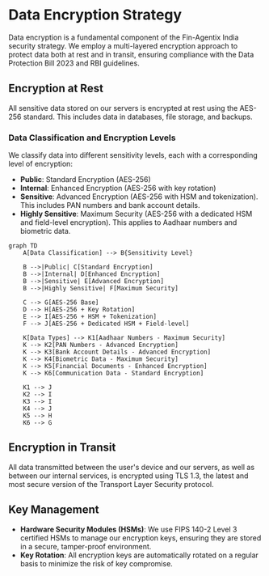 # Data Encryption Strategy

Data encryption is a fundamental component of the Fin-Agentix India security strategy. We employ a multi-layered encryption approach to protect data both at rest and in transit, ensuring compliance with the Data Protection Bill 2023 and RBI guidelines.

## Encryption at Rest

All sensitive data stored on our servers is encrypted at rest using the AES-256 standard. This includes data in databases, file storage, and backups.

### Data Classification and Encryption Levels

We classify data into different sensitivity levels, each with a corresponding level of encryption:

*   **Public**: Standard Encryption (AES-256)
*   **Internal**: Enhanced Encryption (AES-256 with key rotation)
*   **Sensitive**: Advanced Encryption (AES-256 with HSM and tokenization). This includes PAN numbers and bank account details.
*   **Highly Sensitive**: Maximum Security (AES-256 with a dedicated HSM and field-level encryption). This applies to Aadhaar numbers and biometric data.

```mermaid
graph TD
    A[Data Classification] --> B{Sensitivity Level}
    
    B -->|Public| C[Standard Encryption]
    B -->|Internal| D[Enhanced Encryption]  
    B -->|Sensitive| E[Advanced Encryption]
    B -->|Highly Sensitive| F[Maximum Security]
    
    C --> G[AES-256 Base]
    D --> H[AES-256 + Key Rotation]
    E --> I[AES-256 + HSM + Tokenization]
    F --> J[AES-256 + Dedicated HSM + Field-level]
    
    K[Data Types] --> K1[Aadhaar Numbers - Maximum Security]
    K --> K2[PAN Numbers - Advanced Encryption]
    K --> K3[Bank Account Details - Advanced Encryption]
    K --> K4[Biometric Data - Maximum Security]
    K --> K5[Financial Documents - Enhanced Encryption]
    K --> K6[Communication Data - Standard Encryption]
    
    K1 --> J
    K2 --> I
    K3 --> I
    K4 --> J
    K5 --> H
    K6 --> G
```

## Encryption in Transit

All data transmitted between the user's device and our servers, as well as between our internal services, is encrypted using TLS 1.3, the latest and most secure version of the Transport Layer Security protocol.

## Key Management

*   **Hardware Security Modules (HSMs)**: We use FIPS 140-2 Level 3 certified HSMs to manage our encryption keys, ensuring they are stored in a secure, tamper-proof environment.
*   **Key Rotation**: All encryption keys are automatically rotated on a regular basis to minimize the risk of key compromise.